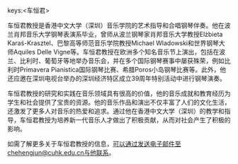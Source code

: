 keys:<车恒君>


车恒君教授是香港中文大学（深圳）音乐学院的艺术指导和合唱钢琴伴奏。他在波兰肖邦音乐大学钢琴表演系毕业，曾师从波兰钢琴家肖邦音乐大学教授Elżbieta Karaś-Krasztel、巴黎高等师范音乐学院教授Michael Wladowski和世界钢琴大师Aquiles Delle Vigne等。车恒君教授在欧洲多个知名音乐节上演出，包括在波兰、比利时、葡萄牙等地举办音乐会，并在多个国际钢琴赛事中屡获殊荣，例如比利时Primavera Pianistica国际钢琴比赛、希腊Poros小岛钢琴比赛等。此外，他还应邀在深圳电视台举办的深圳经济特区成立39周年特别活动中进行钢琴演奏。

车恒君教授的研究和实践在音乐领域具有很高的价值，他的音乐成就和教育经历为学生和社会提供了宝贵的资源。他的音乐作品和演出不仅丰富了人们的文化生活，还激发了更多人对音乐的热爱和追求。通过他在香港中文大学（深圳）的教学和指导，车恒君教授为培养新一代音乐人才做出了积极贡献，从而对社会产生了积极的影响。

如需了解更多关于车恒君教授的信息，可以通过发送电子邮件至chehengjun@cuhk.edu.cn与他联系。